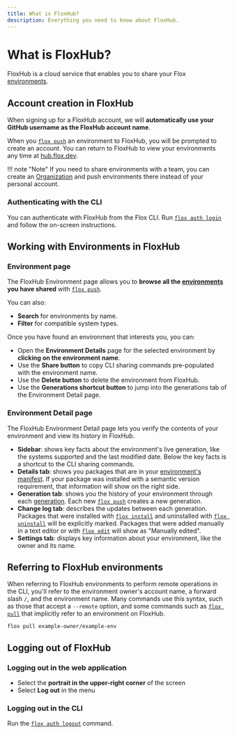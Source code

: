 ```yaml
---
title: What is FloxHub?
description: Everything you need to know about FloxHub.
---
```


# What is FloxHub?

FloxHub is a cloud service that enables you to share your Flox
[environments][environments_concept].

## Account creation in FloxHub

When signing up for a FloxHub account,
we will **automatically use your GitHub username as the FloxHub account name**.

When you [`flox push`][flox_push] an environment to FloxHub,
you will be prompted to create an account.
You can return to FloxHub to view your environments any time at
[hub.flox.dev](https://hub.flox.dev).

!!! note "Note"
    If you need to share environments with a team, you can create an [Organization][organizations_concept] and push environments there instead of your personal account.

### Authenticating with the CLI

You can authenticate with FloxHub from the Flox CLI.
Run [`flox auth login`][flox_auth] and follow the on-screen instructions.

## Working with Environments in FloxHub

### Environment page

The FloxHub Environment page allows you to **browse all the
[environments][environments_concept] you have shared** with
[`flox push`][flox_push].

You can also:

* **Search** for environments by name.
* **Filter** for compatible system types.

Once you have found an environment that interests you,
you can:

* Open the **Environment Details** page for the selected environment by
**clicking on the environment name**.
* Use the **Share button** to copy CLI sharing commands pre-populated with the
environment name.
* Use the **Delete button** to delete the environment from FloxHub.
* Use the **Generations shortcut button** to jump into the generations tab of
the Environment Detail page.

### Environment Detail page

The FloxHub Environment Detail page lets you verify the contents of your
environment and view its history in FloxHub.

* **Sidebar**: shows key facts about the environment's live generation, like
the systems supported and the last modified date.
Below the key facts is a shortcut to the CLI sharing commands.
* **Details tab**: shows you packages that are in your
[environment's manifest][manifest_concept].
If your package was installed with a semantic version requirement,
that information will show on the right side.
* **Generation tab**: shows you the history of your environment through each
[generation][generation_concept].
Each new [`flox push`][flox_push] creates a new generation.
* **Change log tab**: describes the updates between each generation.
Packages that were installed with [`flox install`][flox_install] and uninstalled
with [`flox uninstall`][flox_uninstall] will be explicitly marked.
Packages that were added manually in a text editor or with
[`flox edit`][flox_edit] will show as "Manually edited".
* **Settings tab**: displays key information about your environment, like the
owner and its name.

## Referring to FloxHub environments

When referring to FloxHub environments to perform remote operations in the CLI,
you'll refer to the environment owner's account name, a forward slash `/`,
and the environment name.
Many commands use this syntax,
such as those that accept a `--remote` option,
and some commands such as [`flox pull`][flox_pull] that implicitly refer to
an environment on FloxHub.

```{ .sh .copy }
flox pull example-owner/example-env
```

## Logging out of FloxHub

### Logging out in the web application

* Select the **portrait in the upper-right corner** of the screen
* Select **Log out** in the menu

### Logging out in the CLI

Run the [`flox auth logout`][flox_auth] command.

[flox_website]: https://flox.dev
[flox_push]: ../man/flox-push.md
[flox_pull]: ../man/flox-pull.md
[flox_activate]: ../man/flox-activate.md
[flox_auth]: ../man/flox-auth.md
[flox_edit]: ../man/flox-edit.md
[flox_install]: ../man/flox-install.md
[flox_uninstall]: ../man/flox-uninstall.md
[generation_concept]: ../concepts/generations.md
[manifest_concept]: ../concepts/environments.md#manifesttoml
[environments_concept]: ../concepts/environments.md
[organizations_concept]: ../concepts/organizations.md
